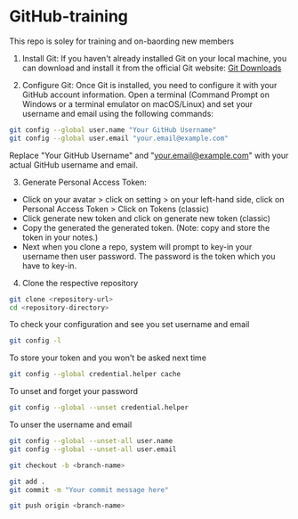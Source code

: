 # GitHub-training
This repo is soley for training and on-baording new members

1. Install Git:
If you haven't already installed Git on your local machine, you can download and install it from the official Git website: [Git Downloads](https://git-scm.com/downloads)

2. Configure Git:
Once Git is installed, you need to configure it with your GitHub account information. Open a terminal (Command Prompt on Windows or a terminal emulator on macOS/Linux) and set your username and email using the following commands:
```bash
git config --global user.name "Your GitHub Username"
git config --global user.email "your.email@example.com"
```
Replace "Your GitHub Username" and "your.email@example.com" with your actual GitHub username and email.

3. Generate Personal Access Token:
- Click on your avatar > click on setting > on your left-hand side, click on Personal Access Token > Click on Tokens (classic)
- Click generate new token and click on generate new token (classic)
- Copy the generated the generated token. (Note: copy and store the token in your notes.)
- Next when you clone a repo, system will prompt to key-in your username then user password. The password is the token which you have to key-in.

4. Clone the respective repository
```bash
git clone <repository-url>
cd <repository-directory>
```


To check your configuration and see you set username and email
```bash
git config -l
```
To store your token and you won't be asked next time
```bash
git config --global credential.helper cache
```
To unset and forget your password
```bash
git config --global --unset credential.helper
```
To unser the username and email
```bash
git config --global --unset-all user.name
git config --global --unset-all user.email
```



```bash
git checkout -b <branch-name>
```

```bash
git add .
git commit -m "Your commit message here"
```

```bash
git push origin <branch-name>
```
